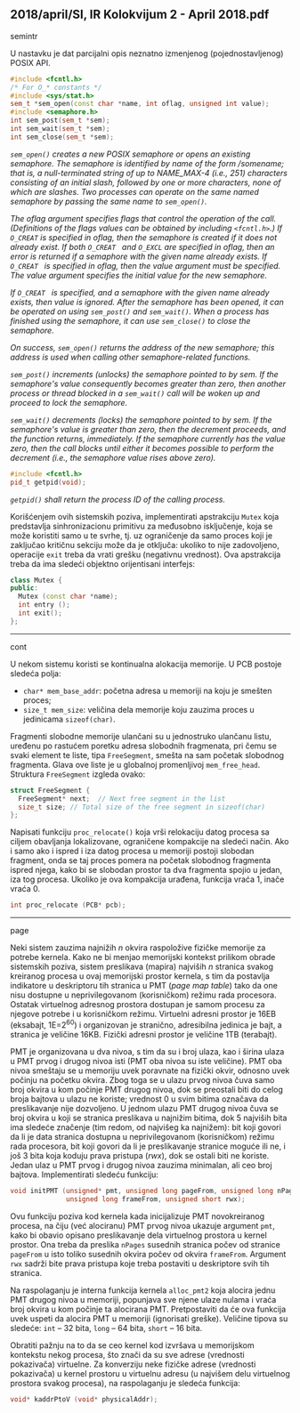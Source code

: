 2018/april/SI, IR Kolokvijum 2 - April 2018.pdf
--------------------------------------------------------------------------------
semintr

U nastavku je dat parcijalni opis neznatno izmenjenog (pojednostavljenog) POSIX API.
```cpp
#include <fcntl.h>
/* For O_* constants */
#include <sys/stat.h>
sem_t *sem_open(const char *name, int oflag, unsigned int value);
#include <semaphore.h>
int sem_post(sem_t *sem);
int sem_wait(sem_t *sem);
int sem_close(sem_t *sem);
```
*`sem_open()` creates a new POSIX semaphore or opens an existing semaphore. The semaphore is identified by name of the form /somename;  that is, a null-terminated string of up to NAME_MAX-4 (i.e., 251) characters consisting of an initial slash, followed by one or more characters, none of which are slashes. Two processes can operate on the same named semaphore by passing the same name to `sem_open()`.*

*The oflag argument specifies flags that control the operation of the call. (Definitions of the flags values can be obtained by including `<fcntl.h>`.) If `O_CREAT` is specified in oflag, then the semaphore is created if it does not already exist. If both `O_CREAT ` and `O_EXCL`  are specified in oflag, then an error is returned if a semaphore with the given name already exists. If `O_CREAT ` is specified in oflag, then the value argument must be specified. The value argument specifies the initial value for the new semaphore.*

*If `O_CREAT ` is specified, and a semaphore with the given name already exists, then value is ignored. After the semaphore has been opened, it can be operated on using `sem_post()` and `sem_wait()`. When a process has finished using the semaphore, it can use `sem_close()`  to close the semaphore.*

*On success, `sem_open()` returns the address of the new semaphore; this address is used when calling other semaphore-related functions.*

*`sem_post()`  increments (unlocks) the semaphore pointed to by sem. If the semaphore's value consequently becomes greater than zero, then another process or thread blocked in a `sem_wait()` call will be woken up and proceed to lock the semaphore.*

*`sem_wait()`  decrements (locks) the semaphore pointed to by sem. If the semaphore's value is greater than zero, then the decrement proceeds, and the function returns, immediately. If the semaphore currently has the value zero, then the call blocks until either it becomes possible to perform the decrement (i.e., the semaphore value rises above zero).*
```cpp
#include <fcntl.h>
pid_t getpid(void);
```
*`getpid()` shall return the process ID of the calling process.*

Korišćenjem ovih sistemskih poziva, implementirati apstrakciju `Mutex` koja predstavlja
sinhronizacionu primitivu za međusobno isključenje, koja se može koristiti samo u te svrhe,
tj. uz ograničenje da samo proces koji je zaključao kritičnu sekciju može da je otključa:
ukoliko to nije zadovoljeno, operacije `exit` treba da vrati grešku (negativnu vrednost). Ova
apstrakcija treba da ima sledeći objektno orijentisani interfejs:
```cpp
class Mutex {
public:
  Mutex (const char *name);
  int entry ();
  int exit();
};
```

--------------------------------------------------------------------------------
cont

U nekom sistemu koristi se kontinualna alokacija memorije. U PCB postoje sledeća polja:

- `char* mem_base_addr`: početna adresa u memoriji na koju je smešten proces;
- `size_t mem_size`: veličina dela memorije koju zauzima proces u jedinicama
`sizeof(char)`.

Fragmenti slobodne memorije ulančani su u jednostruko ulančanu listu, uređenu po rastućem
poretku adresa slobodnih fragmenata, pri čemu se svaki element te liste, tipa `FreeSegment`,
smešta na sam početak slobodnog fragmenta. Glava ove liste je u globalnoj promenljivoj
`mem_free_head`. Struktura `FreeSegment` izgleda ovako:

```cpp
struct FreeSegment {
  FreeSegment* next;  // Next free segment in the list
  size_t size; // Total size of the free segment in sizeof(char)
};
```

Napisati funkciju `proc_relocate()` koja vrši relokaciju datog procesa sa ciljem obavljanja
lokalizovane, ograničene kompakcije na sledeći način. Ako i samo ako i ispred i iza datog
procesa u memoriji postoji slobodan fragment, onda se taj proces pomera na početak
slobodnog fragmenta ispred njega, kako bi se slobodan prostor ta dva fragmenta spojio u
jedan, iza tog procesa. Ukoliko je ova kompakcija urađena, funkcija vraća 1, inače vraća 0.

```cpp
int proc_relocate (PCB* pcb);
```

--------------------------------------------------------------------------------
page

Neki sistem zauzima najnižih *n* okvira raspoložive fizičke memorije za potrebe kernela. Kako
ne bi menjao memorijski kontekst prilikom obrade sistemskih poziva, sistem preslikava
(mapira) najviših *n* stranica svakog kreiranog procesa u ovaj memorijski prostor kernela, s tim
da postavlja indikatore u deskriptoru tih stranica u PMT (*page map table*) tako da one nisu
dostupne u neprivilegovanom (korisničkom) režimu rada procesora. Ostatak virtuelnog
adresnog prostora dostupan je samom procesu za njegove potrebe i u korisničkom režimu.
Virtuelni adresni prostor je 16EB (eksabajt, 1E=$2^{60}$) i organizovan je stranično, adresibilna
jedinica je bajt, a stranica je veličine 16KB. Fizički adresni prostor je veličine 1TB (terabajt).

PMT je organizovana u dva nivoa, s tim da su i broj ulaza, kao i širina ulaza u PMT prvog i
drugog nivoa isti (PMT oba nivoa su iste veličine). PMT oba nivoa smeštaju se u memoriju
uvek poravnate na fizički okvir, odnosno uvek počinju na početku okvira. Zbog toga se u
ulazu prvog nivoa čuva samo broj okvira u kom počinje PMT drugog nivoa, dok se preostali
biti do celog broja bajtova u ulazu ne koriste;  vrednost 0 u svim bitima označava da
preslikavanje nije dozvoljeno. U jednom ulazu PMT drugog nivoa čuva se broj okvira u koji
se stranica preslikava u najnižim bitima, dok 5 najviših bita ima sledeće značenje (tim redom,
od najvišeg ka najnižem): bit koji govori da li je data stranica dostupna u neprivilegovanom
(korisničkom) režimu rada procesora, bit koji govori da li je preslikavanje stranice moguće ili
ne, i još 3 bita koja koduju prava pristupa (*rwx*), dok se ostali biti ne koriste. Jedan ulaz u
PMT prvog i drugog nivoa zauzima minimalan, ali ceo broj bajtova.
Implementirati sledeću funkciju:
```cpp
void initPMT (unsigned* pmt, unsigned long pageFrom, unsigned long nPages,
              unsigned long frameFrom, unsigned short rwx);
```
Ovu funkciju poziva kod kernela kada inicijalizuje PMT novokreiranog procesa, na čiju (već
alociranu) PMT prvog nivoa ukazuje argument `pmt`, kako bi obavio opisano preslikavanje dela
virtuelnog prostora u kernel prostor. Ona treba da preslika `nPages` susednih stranica počev od
stranice `pageFrom` u isto toliko susednih okvira počev od okvira `frameFrom`. Argument `rwx`
sadrži bite prava pristupa koje treba postaviti u deskriptore svih tih stranica.

Na raspolaganju je interna funkcija kernela `alloc_pmt2` koja alocira jednu PMT drugog
nivoa u memoriji, popunjava sve njene ulaze nulama i vraća broj okvira u kom počinje ta
alocirana PMT. Pretpostaviti da će ova funkcija uvek uspeti da alocira PMT u memoriji
(ignorisati greške). Veličine tipova su sledeće: `int` – 32 bita, `long` – 64 bita, `short` – 16 bita.

Obratiti pažnju na to da se ceo kernel kod izvršava u memorijskom kontekstu nekog procesa,
što znači da su sve adrese (vrednosti pokazivača) virtuelne. Za konverziju neke fizičke adrese
(vrednosti pokazivača) u kernel prostoru u virtuelnu adresu (u najvišem delu virtuelnog
prostora svakog procesa), na raspolaganju je sledeća funkcija:
```cpp
void* kaddrPtoV (void* physicalAddr);
```

